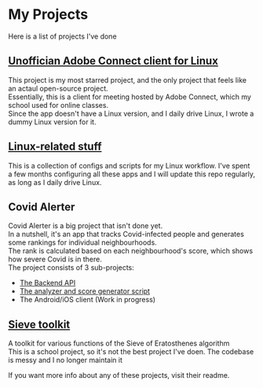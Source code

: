# My Projects

Here is a list of projects I've done

## [Unoffician Adobe Connect client for Linux](https://github.com/mahancoder/Adobe-Connect-Linux)
This project is my most starred project, and the only project that feels like an actaul open-source project.  
Essentially, this is a client for meeting hosted by Adobe Connect, which my school used for online classes.  
Since the app doesn't have a Linux version, and I daily drive Linux, I wrote a dummy Linux version for it.  

## [Linux-related stuff](https://github.com/mahancoder/.dotfiles)
This is a collection of configs and scripts for my Linux workflow. I've spent a few months configuring all these apps and I will update this repo regularly, as long as I daily drive Linux.

## Covid Alerter
Covid Alerter is a big project that isn't done yet.  
In a nutshell, it's an app that tracks Covid-infected people and generates some rankings for individual neighbourhoods.  
The rank is calculated based on each neighbourhood's score, which shows how severe Covid is in there.  
The project consists of 3 sub-projects:
* [The Backend API](https://github.com/mahancoder/CovidAlerterBackendApi)
* [The analyzer and score generator script](https://github.com/mahancoder/covid-alerter-data-analyzer)
* The Android/iOS client (Work in progress)

## [Sieve toolkit](https://github.com/mahancoder/Sieve-Toolkit)
A toolkit for various functions of the Sieve of Eratosthenes algorithm  
This is a school project, so it's not the best project I've doen. The codebase is messy and I no longer maintain it

If you want more info about any of these projects, visit their readme.
